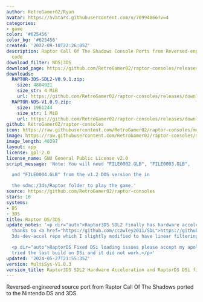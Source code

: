 ```yaml
---
author: RetroGamer02/Ryan
avatar: https://avatars.githubusercontent.com/u/70994866?v=4
categories:
- game
color: '#625456'
color_bg: '#625456'
created: '2022-09-10T22:26:05Z'
description: Raptor Call Of The Shadows Console Ports from Reversed-engineered source
  code
download_filter: NDS|3DS
download_page: https://github.com/RetroGamer02/raptor-consoles/releases
downloads:
  RAPTOR-3DS-SDL2-V0.9.1.zip:
    size: 4804921
    size_str: 4 MiB
    url: https://github.com/RetroGamer02/raptor-consoles/releases/download/MultiSys-V1.0.3/RAPTOR-3DS-SDL2-V0.9.1.zip
  RAPTOR-NDS-V1.0.9.zip:
    size: 1961244
    size_str: 1 MiB
    url: https://github.com/RetroGamer02/raptor-consoles/releases/download/MultiSys-V1.0.3/RAPTOR-NDS-V1.0.9.zip
github: RetroGamer02/raptor-consoles
icon: https://raw.githubusercontent.com/RetroGamer02/raptor-consoles/multi-sys/rsrc/raptor3ds.png
image: https://raw.githubusercontent.com/RetroGamer02/raptor-consoles/multi-sys/rsrc/raptor3dsbanner.png
image_length: 48397
layout: app
license: gpl-2.0
license_name: GNU General Public License v2.0
script_message: 'Note: You will need "FILE0002.GLB", "FILE0003.GLB",

  and "FILE0004.GLB" from the v1.2 DOS version the in

  the sdmc:/3ds/Raptor folder to play the game.'
source: https://github.com/RetroGamer02/raptor-consoles
stars: 16
systems:
- DS
- 3DS
title: Raptor DS/3DS
update_notes: '<p dir="auto">Raptor3DS SDL2 Finally has hardware accelerated video  special
  thanks to <a href="https://github.com/ccawley2011/SDL">https://github.com/ccawley2011/SDL</a>
  3ds-dev-accel repo which I slightly modified to have linear filtering.</p>

  <p dir="auto">RaptorDS Fixed DSi loading issues please accept my apologizes if you
  tried the last build on DSi and it did not work.</p>'
updated: '2024-05-27T21:55:35Z'
version: MultiSys-V1.0.3
version_title: Raptor3DS SDL2 Hardware Acceleration and RaptorDS DSi fixes
---
```

Reversed-engineered source port from Raptor Call Of The Shadows ported to the Nintendo DS and 3DS.